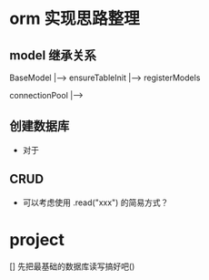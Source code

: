 # orm 实现思路整理

## model 继承关系

BaseModel
|--> ensureTableInit
|--> registerModels

connectionPool
|-->

## 创建数据库

* 对于

## CRUD

* 可以考虑使用 .read("xxx") 的简易方式？


# project

[] 先把最基础的数据库读写搞好吧()